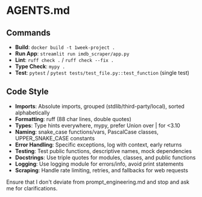 # AGENTS.md

## Commands
- **Build**: `docker build -t 1week-project .`
- **Run App**: `streamlit run imdb_scraper/app.py`
- **Lint**: `ruff check .` / `ruff check --fix .`
- **Type Check**: `mypy .`
- **Test**: `pytest` / `pytest tests/test_file.py::test_function` (single test)

## Code Style
- **Imports**: Absolute imports, grouped (stdlib/third-party/local), sorted alphabetically
- **Formatting**: ruff (88 char lines, double quotes)
- **Types**: Type hints everywhere, mypy, prefer Union over | for <3.10
- **Naming**: snake_case functions/vars, PascalCase classes, UPPER_SNAKE_CASE constants
- **Error Handling**: Specific exceptions, log with context, early returns
- **Testing**: Test public functions, descriptive names, mock dependencies
- **Docstrings**: Use triple quotes for modules, classes, and public functions
- **Logging**: Use logging module for errors/info, avoid print statements
- **Scraping**: Handle rate limiting, retries, and fallbacks for web requests

Ensure that I don't deviate from prompt_engineering.md and stop and ask me for clarifications.